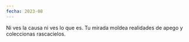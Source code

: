 ```yaml
---
fecha: 2023-08
---
```

Ni ves la causa
ni ves lo que es.
Tu mirada moldea
realidades de apego
y coleccionas
rascacielos.